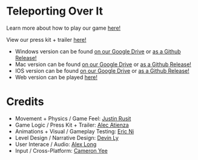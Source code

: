 # Teleporting Over It

Learn more about how to play our game [here!](https://github.com/Jalastin/ECS-189L-Project/blob/main/ProjectDocument.md)

View our press kit + trailer [here!](https://alecf2.notion.site/Teleporting-Over-It-df778f49b67541c0b23dccb3a8397888)

- Windows version can be found [on our Google Drive](https://drive.google.com/file/d/1I7al-RpbXixVXkiDadG0ToZApOgyfaLy/view?usp=sharing) or [as a Github Release!](https://github.com/Jalastin/ECS-189L-Project/releases/tag/windows)
- Mac version can be found [on our Google Drive](https://drive.google.com/drive/folders/112PHEbaHF7dDoIA01U_98n1RYTsCkBor?usp=sharing) or [as a Github Release!](https://github.com/Jalastin/ECS-189L-Project/releases/tag/mac)
- IOS version can be found [on our Google Drive](https://drive.google.com/file/d/1mwNApjL_EAnLEHehwpmaMFj0RlB7TMiJ/view?usp=sharing) or [as a Github Release!](https://github.com/Jalastin/ECS-189L-Project/releases/tag/ios)
- Web version can be played [here!](https://jalastin.github.io/ECS-189L-Project/)
# Credits

- Movement + Physics / Game Feel: [Justin Rusit](https://github.com/Jalastin)
- Game Logic /  Press Kit + Trailer: [Alec Atienza](https://github.com/alecF2)
- Animations + Visual / Gameplay Testing: [Eric Ni](https://github.com/ecni19)
- Level Design / Narrative Design: [Devin Ly](https://github.com/devin177)
- User Interace / Audio: [Alex Long](https://github.com/ale-long)
- Input / Cross-Platform: [Cameron Yee](https://github.com/Cameron327)
